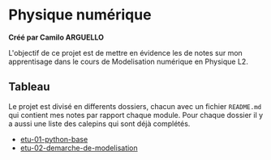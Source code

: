 # Physique numérique 

**Créé par Camilo ARGUELLO**

L'objectif de ce projet est de mettre en évidence les de notes sur mon apprentisage dans le cours de Modelisation numérique en Physique L2. 

## Tableau

Le projet est divisé en differents dossiers, chacun avec un fichier `README.md` qui contient mes notes par rapport chaque module. Pour chaque dossier il y a aussi une liste des calepins qui sont déjà complétés.

- [etu-01-python-base](https://github.com/kmiloarguello/physique-numerique/tree/master/etu-01-python-base)
- [etu-02-demarche-de-modelisation](https://github.com/kmiloarguello/physique-numerique/tree/master/etu-02-demarche-de-modelisation)
